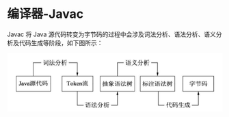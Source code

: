 <!--
 * @Github       : https://github.com/superzhc/BigData-A-Question
 * @Author       : SUPERZHC
 * @CreateDate   : 2020-12-23 10:50:08
 * @LastEditTime : 2020-12-23 15:23:51
 * @Copyright 2020 SUPERZHC
-->
# 编译器-Javac

Javac 将 Java 源代码转变为字节码的过程中会涉及词法分析、语法分析、语义分析及代码生成等阶段，如下图所示：

![Javac编译源代码的过程](images/vscode-paste-image-20201223101222.png)



